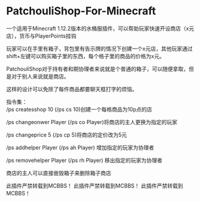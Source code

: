 # PatchouliShop-For-Minecraft
一个适用于Minecraft 1.12.2版本的水桶服插件，可以帮助玩家快速开设商店（x元店），货币与PlayerPoints挂钩  
  
玩家可以在手里有箱子，背包里有告示牌的情况下创建一个x元店，其他玩家通过shift+左键可以购买箱子里的东西，每个格子里的商品的价格为x元。  
  
PatchouliShop对于持有者和期协理者来说就是个普通的箱子，可以随便拿取，但是对于别人来说就是商店。  
  
这样的设计可以免除了每件商品都要聊天框打字的烦恼。  
  
指令集：  
/ps createsshop 10 (/ps cs 10)创建一个每格商品为10p点的店  
  
/ps changeonwer Player (/ps co Player)将商店的主人更换为指定的玩家  
  
/ps changeprice 5 (/ps cp 5)将商店的定价改为5元
  
/ps addhelper Player (/ps ah Player) 增加指定的玩家为协理者  

/ps removehelper Player (/ps rh Player) 移出指定的玩家为协理者  

商店的主人可以直接凿毁箱子来删除箱子商店  

此插件严禁转载到MCBBS！
此插件严禁转载到MCBBS！
此插件严禁转载到MCBBS！
